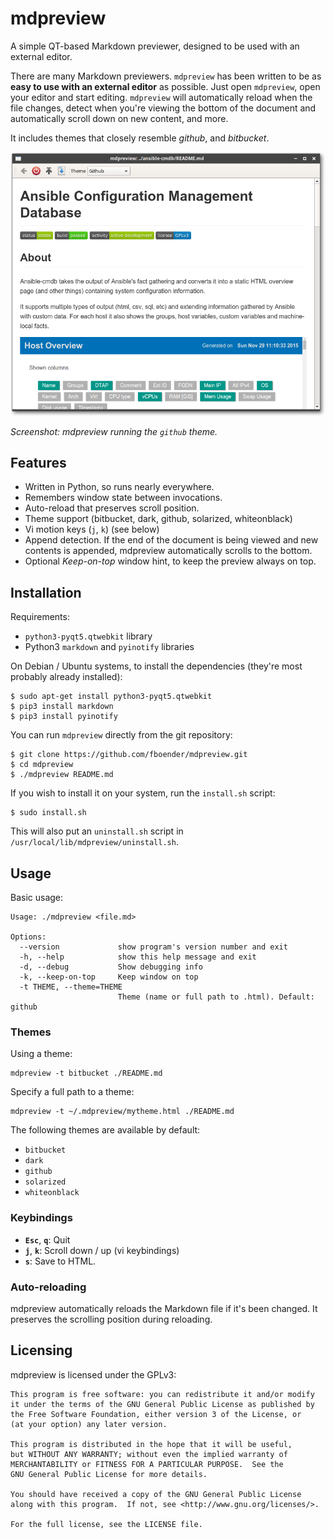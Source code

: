 mdpreview
=========

A simple QT-based Markdown previewer, designed to be used with an external
editor.

There are many Markdown previewers. `mdpreview` has been written to be as **easy
to use with an external editor** as possible. Just open `mdpreview`, open your
editor and start editing. `mdpreview` will automatically reload when the file
changes, detect when you're viewing the bottom of the document and
automatically scroll down on new content, and more.

It includes themes that closely resemble *github*, and *bitbucket*.

![](mdpreview.png)

*Screenshot: mdpreview running the `github` theme.*

Features
--------

* Written in Python, so runs nearly everywhere.
* Remembers window state between invocations.
* Auto-reload that preserves scroll position.
* Theme support (bitbucket, dark, github, solarized, whiteonblack)
* Vi motion keys (`j`, `k`) (see below)
* Append detection. If the end of the document is being viewed and new contents
  is appended, mdpreview automatically scrolls to the bottom.
* Optional *Keep-on-top* window hint, to keep the preview always on top.


Installation
------------

Requirements:

* `python3-pyqt5.qtwebkit` library
* Python3 `markdown` and `pyinotify` libraries


On Debian / Ubuntu systems, to install the dependencies (they're most probably
already installed):

    $ sudo apt-get install python3-pyqt5.qtwebkit
    $ pip3 install markdown
    $ pip3 install pyinotify

You can run `mdpreview` directly from the git repository:

    $ git clone https://github.com/fboender/mdpreview.git
    $ cd mdpreview
    $ ./mdpreview README.md

If you wish to install it on your system, run the `install.sh` script:

    $ sudo install.sh

This will also put an `uninstall.sh` script in `/usr/local/lib/mdpreview/uninstall.sh`.

Usage
-----

Basic usage:

    Usage: ./mdpreview <file.md>

    Options:
      --version             show program's version number and exit
      -h, --help            show this help message and exit
      -d, --debug           Show debugging info
      -k, --keep-on-top     Keep window on top
      -t THEME, --theme=THEME
                            Theme (name or full path to .html). Default: github

### Themes

Using a theme:

    mdpreview -t bitbucket ./README.md

Specify a full path to a theme:

    mdpreview -t ~/.mdpreview/mytheme.html ./README.md

The following themes are available by default:

* `bitbucket`
* `dark`
* `github`
* `solarized`
* `whiteonblack`

### Keybindings

* **`Esc`**, **`q`**: Quit
* **`j`**, **`k`**: Scroll down / up (vi keybindings)
* **`s`**: Save to HTML.

### Auto-reloading

mdpreview automatically reloads the Markdown file if it's been changed. It
preserves the scrolling position during reloading.

Licensing
---------

mdpreview is licensed under the GPLv3:

    This program is free software: you can redistribute it and/or modify
    it under the terms of the GNU General Public License as published by
    the Free Software Foundation, either version 3 of the License, or
    (at your option) any later version.

    This program is distributed in the hope that it will be useful,
    but WITHOUT ANY WARRANTY; without even the implied warranty of
    MERCHANTABILITY or FITNESS FOR A PARTICULAR PURPOSE.  See the
    GNU General Public License for more details.

    You should have received a copy of the GNU General Public License
    along with this program.  If not, see <http://www.gnu.org/licenses/>.

    For the full license, see the LICENSE file.

